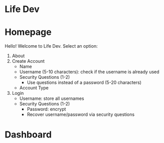 # Life Dev
# Homepage
Hello! Welcome to Life Dev. Select an option:
1. About
2. Create Account
    - Name
    - Username (5-10 characters): check if the username is already used
    - Security Questions (1-2)
        - Use questions instead of a password (5-20 characters)
    - Account Type
3. Login
    - Username: store all usernames
    - Security Questions (1-2)
        - Password: encrypt
        - Recover username/password via security questions

# Dashboard